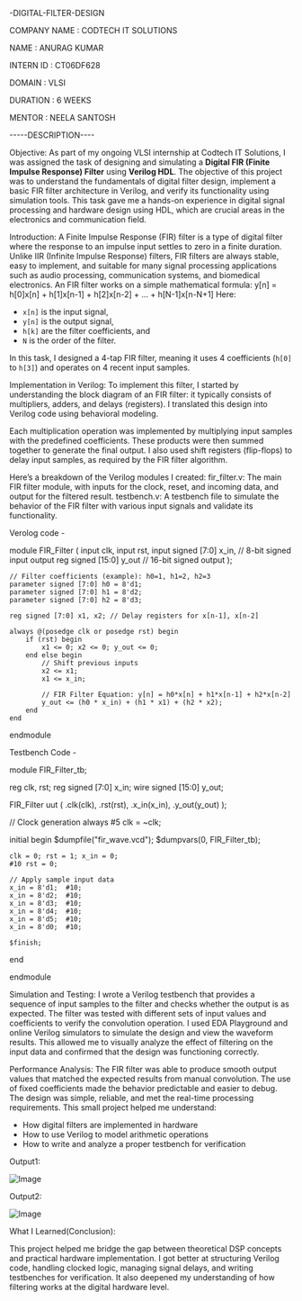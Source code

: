  -DIGITAL-FILTER-DESIGN

COMPANY NAME : CODTECH IT SOLUTIONS

NAME : ANURAG KUMAR

INTERN ID : CT06DF628

DOMAIN : VLSI

DURATION : 6 WEEKS

MENTOR : NEELA SANTOSH

-----DESCRIPTION----

Objective:
As part of my ongoing VLSI internship at Codtech IT Solutions, I was assigned the task of designing and simulating a **Digital FIR (Finite Impulse Response) Filter** using **Verilog HDL**. The objective of this project was to understand the fundamentals of digital filter design, implement a basic FIR filter architecture in Verilog, and verify its functionality using simulation tools. This task gave me a hands-on experience in digital signal processing and hardware design using HDL, which are crucial areas in the electronics and communication field.

Introduction:
A Finite Impulse Response (FIR) filter is a type of digital filter where the response to an impulse input settles to zero in a finite duration. Unlike IIR (Infinite Impulse Response) filters, FIR filters are always stable, easy to implement, and suitable for many signal processing applications such as audio processing, communication systems, and biomedical electronics.
An FIR filter works on a simple mathematical formula:
y[n] = h[0]x[n] + h[1]x[n-1] + h[2]x[n-2] + ... + h[N-1]x[n-N+1]
Here:
* `x[n]` is the input signal,
* `y[n]` is the output signal,
* `h[k]` are the filter coefficients, and
* `N` is the order of the filter.

In this task, I designed a 4-tap FIR filter, meaning it uses 4 coefficients (`h[0]` to `h[3]`) and operates on 4 recent input samples.

Implementation in Verilog:
To implement this filter, I started by understanding the block diagram of an FIR filter: it typically consists of multipliers, adders, and delays (registers). I translated this design into Verilog code using behavioral modeling.

Each multiplication operation was implemented by multiplying input samples with the predefined coefficients. These products were then summed together to generate the final output. I also used shift registers (flip-flops) to delay input samples, as required by the FIR filter algorithm.

Here’s a breakdown of the Verilog modules I created:
fir\_filter.v: The main FIR filter module, with inputs for the clock, reset, and incoming data, and output for the filtered result.
testbench.v: A testbench file to simulate the behavior of the FIR filter with various input signals and validate its functionality.

Verolog code - 

module FIR_Filter (
    input clk,
    input rst,
    input signed [7:0] x_in,           // 8-bit signed input
    output reg signed [15:0] y_out     // 16-bit signed output
);

    // Filter coefficients (example): h0=1, h1=2, h2=3
    parameter signed [7:0] h0 = 8'd1;
    parameter signed [7:0] h1 = 8'd2;
    parameter signed [7:0] h2 = 8'd3;

    reg signed [7:0] x1, x2; // Delay registers for x[n-1], x[n-2]

    always @(posedge clk or posedge rst) begin
        if (rst) begin
            x1 <= 0; x2 <= 0; y_out <= 0;
        end else begin
            // Shift previous inputs
            x2 <= x1;
            x1 <= x_in;

            // FIR Filter Equation: y[n] = h0*x[n] + h1*x[n-1] + h2*x[n-2]
            y_out <= (h0 * x_in) + (h1 * x1) + (h2 * x2);
        end
    end

endmodule

Testbench Code - 

module FIR_Filter_tb;

reg clk, rst;
reg signed [7:0] x_in;
wire signed [15:0] y_out;

FIR_Filter uut (
    .clk(clk),
    .rst(rst),
    .x_in(x_in),
    .y_out(y_out)
);

// Clock generation
always #5 clk = ~clk;

initial begin
    $dumpfile("fir_wave.vcd");
    $dumpvars(0, FIR_Filter_tb);

    clk = 0; rst = 1; x_in = 0;
    #10 rst = 0;

    // Apply sample input data
    x_in = 8'd1;  #10;
    x_in = 8'd2;  #10;
    x_in = 8'd3;  #10;
    x_in = 8'd4;  #10;
    x_in = 8'd5;  #10;
    x_in = 8'd0;  #10;

    $finish;
end

endmodule

Simulation and Testing:
I wrote a Verilog testbench that provides a sequence of input samples to the filter and checks whether the output is as expected. The filter was tested with different sets of input values and coefficients to verify the convolution operation. I used EDA Playground and online Verilog simulators to simulate the design and view the waveform results. This allowed me to visually analyze the effect of filtering on the input data and confirmed that the design was functioning correctly.

Performance Analysis:
The FIR filter was able to produce smooth output values that matched the expected results from manual convolution. The use of fixed coefficients made the behavior predictable and easier to debug. The design was simple, reliable, and met the real-time processing requirements. This small project helped me understand:

* How digital filters are implemented in hardware
* How to use Verilog to model arithmetic operations
* How to write and analyze a proper testbench for verification

Output1:

  ![Image](https://github.com/user-attachments/assets/ad0e4af2-c963-4d12-9851-5eaf0b6597b6)

Output2:

  ![Image](https://github.com/user-attachments/assets/a431015e-7d6a-4507-9b95-52474ba4cfc1)
  
What I Learned(Conclusion):

This project helped me bridge the gap between theoretical DSP concepts and practical hardware implementation. I got better at structuring Verilog code, handling clocked logic, managing signal delays, and writing testbenches for verification. It also deepened my understanding of how filtering works at the digital hardware level.



